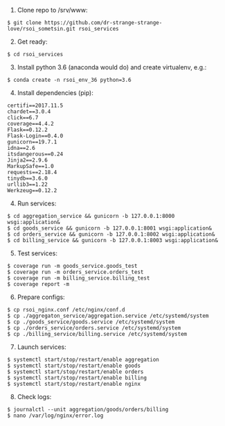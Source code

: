 1. Clone repo to /srv/www:
```
$ git clone https://github.com/dr-strange-strange-love/rsoi_sometsin.git rsoi_services
```

2. Get ready:
```
$ cd rsoi_services
```

3. Install python 3.6 (anaconda would do) and create virtualenv, e.g.:
```
$ conda create -n rsoi_env_36 python=3.6
```

4. Install dependencies (pip):
```
certifi==2017.11.5
chardet==3.0.4
click==6.7
coverage==4.4.2
Flask==0.12.2
Flask-Login==0.4.0
gunicorn==19.7.1
idna==2.6
itsdangerous==0.24
Jinja2==2.9.6
MarkupSafe==1.0
requests==2.18.4
tinydb==3.6.0
urllib3==1.22
Werkzeug==0.12.2
```

4. Run services:
```
$ cd aggregation_service && gunicorn -b 127.0.0.1:8000 wsgi:application&
$ cd goods_service && gunicorn -b 127.0.0.1:8001 wsgi:application&
$ cd orders_service && gunicorn -b 127.0.0.1:8002 wsgi:application&
$ cd billing_service && gunicorn -b 127.0.0.1:8003 wsgi:application&
```

5. Test services:
```
$ coverage run -m goods_service.goods_test
$ coverage run -m orders_service.orders_test
$ coverage run -m billing_service.billing_test
$ coverage report -m
```

6. Prepare configs:
```
$ cp rsoi_nginx.conf /etc/nginx/conf.d
$ cp ./aggregaton_service/aggregation.service /etc/systemd/system
$ cp ./goods_service/goods.service /etc/systemd/system
$ cp ./orders_service/orders.service /etc/systemd/system
$ cp ./billing_service/billing.service /etc/systemd/system
```

7. Launch services:
```
$ systemctl start/stop/restart/enable aggregation
$ systemctl start/stop/restart/enable goods
$ systemctl start/stop/restart/enable orders
$ systemctl start/stop/restart/enable billing
$ systemctl start/stop/restart/enable nginx
```

8. Check logs:
```
$ journalctl --unit aggregation/goods/orders/billing
$ nano /var/log/nginx/error.log
```